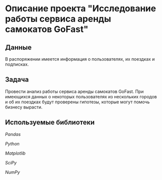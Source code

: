 # Описание проекта "Исследование работы сервиса аренды самокатов GoFast"


## Данные

В распоряжении имеется информация о пользователях, их поездках и подписках.

## Задача

Провести анализ работы сервиса аренды самокатов GoFast. При имеющихся данных о некоторых пользователях из нескольких городов и об их поездках будут проверены гипотезы, которые могут помочь бизнесу вырасти. 

## Используемые библиотеки
*Pandas*

*Python*

*Matplotlib*

*SciPy*

*NumPy*
